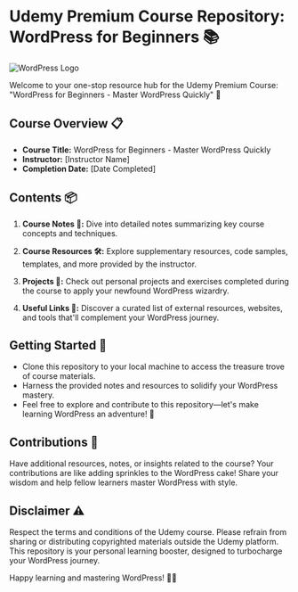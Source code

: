 # Udemy Premium Course Repository: WordPress for Beginners 📚

![WordPress Logo](wordpress-logo.png)

Welcome to your one-stop resource hub for the Udemy Premium Course: "WordPress for Beginners - Master WordPress Quickly" 🚀

## Course Overview 📋
- **Course Title:** WordPress for Beginners - Master WordPress Quickly
- **Instructor:** [Instructor Name]
- **Completion Date:** [Date Completed]

## Contents 📦
1. **Course Notes 📝:** Dive into detailed notes summarizing key course concepts and techniques.

2. **Course Resources 🛠️:** Explore supplementary resources, code samples, templates, and more provided by the instructor.

3. **Projects 💼:** Check out personal projects and exercises completed during the course to apply your newfound WordPress wizardry.

4. **Useful Links 🔗:** Discover a curated list of external resources, websites, and tools that'll complement your WordPress journey.

## Getting Started 🚀
- Clone this repository to your local machine to access the treasure trove of course materials.
- Harness the provided notes and resources to solidify your WordPress mastery.
- Feel free to explore and contribute to this repository—let's make learning WordPress an adventure! 🌟

## Contributions 🤝
Have additional resources, notes, or insights related to the course? Your contributions are like adding sprinkles to the WordPress cake! Share your wisdom and help fellow learners master WordPress with style.

## Disclaimer ⚠️
Respect the terms and conditions of the Udemy course. Please refrain from sharing or distributing copyrighted materials outside the Udemy platform. This repository is your personal learning booster, designed to turbocharge your WordPress journey.

Happy learning and mastering WordPress! 🎉🌐
